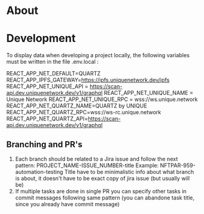 # About

# Development

To display data when developing a project locally, the following variables must be written in the file .env.local :

REACT_APP_NET_DEFAULT=QUARTZ
REACT_APP_IPFS_GATEWAY=https://ipfs.uniquenetwork.dev/ipfs
REACT_APP_NET_UNIQUE_API = https://scan-api.dev.uniquenetwork.dev/v1/graphql
REACT_APP_NET_UNIQUE_NAME = Unique Network
REACT_APP_NET_UNIQUE_RPC = wss://ws.unique.network
REACT_APP_NET_QUARTZ_NAME=QUARTZ by UNIQUE
REACT_APP_NET_QUARTZ_RPC=wss://ws-rc.unique.network
REACT_APP_NET_QUARTZ_API=https://scan-api.dev.uniquenetwork.dev/v1/graphql

## Branching and PR's

1. Each branch should be related to a Jira issue and follow the next pattern: PROJECT_NAME-ISSUE_NUMBER-title
   Example: NFTPAR-959-automation-testing
   Title have to be minimalistic info about what branch is about, it doesn't have to be exact copy of jira issue (but usually will be)
2. If multiple tasks are done in single PR you can specify other tasks in commit messages following same pattern (you can abandone task title, since you already have commit message)
